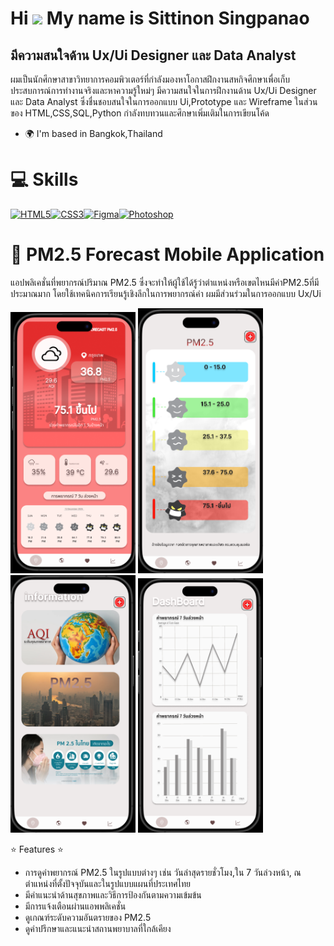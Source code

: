 Hi ![](https://user-images.githubusercontent.com/18350557/176309783-0785949b-9127-417c-8b55-ab5a4333674e.gif) My name is Sittinon Singpanao
===========================================================================================================================================

มีความสนใจด้าน Ux/Ui Designer และ Data Analyst
----------------------------------------------

ผมเป็นนักศึกษาสาขาวิทยาการคอมพิวเตอร์ที่กำลังมองหาโอกาสฝึกงานสหกิจศึกษาเพื่อเก็บประสบการณ์การทำงานจริงและหาความรู้ใหม่ๆ มีความสนใจในการฝึกงานด้าน Ux/Ui Designer และ Data Analyst ซึ่งชื่นชอบสนใจในการออกแบบ Ui,Prototype และ Wireframe ในส่วนของ HTML,CSS,SQL,Python กำลังทบทวนและศึกษาเพิ่มเติมในการเขียนโค้ด

* 🌍  I'm based in Bangkok,Thailand

# :computer: Skills
<p align="left">
<a href="https://developer.mozilla.org/en-US/docs/Glossary/HTML5" target="_blank" rel="noreferrer"><img src="https://raw.githubusercontent.com/danielcranney/readme-generator/main/public/icons/skills/html5-colored.svg" alt="HTML5" title="HTML5" width="36" height="36" /></a><a href="https://www.w3.org/TR/CSS/#css" target="_blank" rel="noreferrer"><img src="https://raw.githubusercontent.com/danielcranney/readme-generator/main/public/icons/skills/css3-colored.svg" alt="CSS3" title="CSS3" width="36" height="36" /></a><a href="https://www.figma.com/" target="_blank" rel="noreferrer"><img src="https://raw.githubusercontent.com/danielcranney/readme-generator/main/public/icons/skills/figma-colored.svg" alt="Figma" title="Figma" width="36" height="36" /></a><a href="https://www.adobe.com/uk/products/photoshop.html" target="_blank" rel="noreferrer"><img src="https://raw.githubusercontent.com/danielcranney/readme-generator/main/public/icons/skills/photoshop-colored-dark.svg" alt="Photoshop" title="Photoshop" width="36" height="36" /></a>
</p>

# :iphone: PM2.5 Forecast Mobile Application
แอปพลิเคชั่นที่พยากรณ์ปริมาณ PM2.5 ซึ่งจะทำให้ผู้ใช้ได้รู้ว่าตำแหน่งหรือเขตไหนมีค่าPM2.5ที่มีประมาณมาก โดยใช้เทคนิคการเรียนรู้เชิงลึกในการพยากรณ์ค่า ผมมีส่วนร่วมในการออกแบบ Ux/Ui

<img src="https://raw.githubusercontent.com/markmyy/markmyy/main/Home.png" width="200"/> <img src="https://raw.githubusercontent.com/markmyy/markmyy/main/Alert.png" width="200"/> <img src="https://raw.githubusercontent.com/markmyy/markmyy/main/Info.png" width="200"/> <img src="https://raw.githubusercontent.com/markmyy/markmyy/main/Dashboard.png" width="200"/>

 :star: Features :star:
* การดูค่าพยากรณ์ PM2.5 ในรูปแบบต่างๆ เช่น วันล่าสุดรายชั่วโมง,ใน 7 วันล่วงหน้า, ณ ตำแหน่งที่ตั้งปัจจุบันและในรูปแบบแผนที่ประเทศไทย 
* มีคำแนะนำด้านสุขภาพและวิธีการป้องกันตามความเข้มข้น
* มีการแจ้งเตือนผ่านแอพพลิเคชั่น
* ดูเกณฑ์ระดับความอันตรายของ PM2.5
* ดูคำปรึกษาและแนะนำสถานพยาบาลที่ใกล้เคียง
